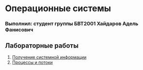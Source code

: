 # Операционные системы
### Выполнил: студент группы БВТ2001 Хайдаров Адель Фанисович

## Лабораторные работы

1. [Получение системной информации](Labs/Lab1.ipynb)
1. [Процессы и потоки](Labs/Lab2.ipynb)